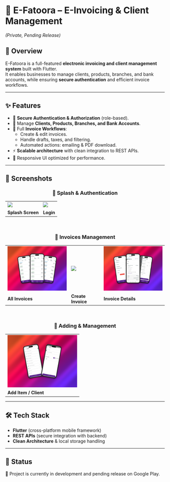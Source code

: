 # 📌 E-Fatoora – E-Invoicing & Client Management  
*(Private, Pending Release)*  

## 🚀 Overview
E-Fatoora is a full-featured **electronic invoicing and client management system** built with Flutter.  
It enables businesses to manage clients, products, branches, and bank accounts, while ensuring **secure authentication** and efficient invoice workflows.  

---

## ✨ Features
- 🔐 **Secure Authentication & Authorization** (role-based).  
- 👥 Manage **Clients, Products, Branches, and Bank Accounts**.  
- 🧾 Full **Invoice Workflows**:  
  - Create & edit invoices.  
  - Handle drafts, taxes, and filtering.  
  - Automated actions: emailing & PDF download.  
- ⚡ **Scalable architecture** with clean integration to REST APIs.  
- 🎨 Responsive UI optimized for performance.  

---

## 📸 Screenshots

<div align="center">

### 🔹 Splash & Authentication
<table>
  <tr>
    <td><img src="assets/splash.png" width="220"/></td>
    <td><img src="assets/login.png" width="220"/></td>
  </tr>
  <tr>
    <td><b>Splash Screen</b></td>
    <td><b>Login</b></td>
  </tr>
</table>

<br/>

### 🔹 Invoices Management
<table>
  <tr>
    <td><img src="assets/invoices.png" width="220"/></td>
    <td><img src="assets/Create invoice.png" width="220"/></td>
    <td><img src="assets/invoices details.png" width="220"/></td>
  </tr>
  <tr>
    <td><b>All Invoices</b></td>
    <td><b>Create Invoice</b></td>
    <td><b>Invoice Details</b></td>
  </tr>
</table>

<br/>

### 🔹 Adding & Management
<table>
  <tr>
    <td><img src="assets/add.png" width="220"/></td>
  </tr>
  <tr>
    <td><b>Add Item / Client</b></td>
  </tr>
</table>

</div>

---

## 🛠 Tech Stack
- **Flutter** (cross-platform mobile framework)  
- **REST APIs** (secure integration with backend)  
- **Clean Architecture** & local storage handling  

---

## 📂 Status
🚧 Project is currently in development and pending release on Google Play.  
